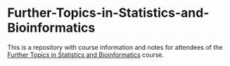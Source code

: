 # Further-Topics-in-Statistics-and-Bioinformatics

This is a repository with course information and notes for attendees of the [Further Topics in Statistics and Bioinformatics](http://www.medsci.ox.ac.uk/skillstraining/coursecatalogue/coursecalendar/allcourses/155) course.
